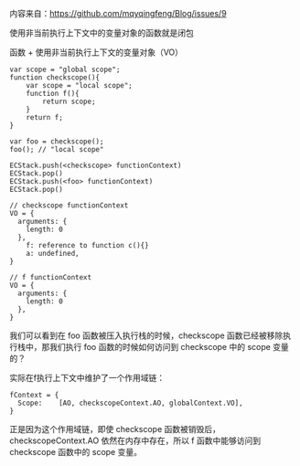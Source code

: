 内容来自：https://github.com/mqyqingfeng/Blog/issues/9

使用非当前执行上下文中的变量对象的函数就是闭包

函数 + 使用非当前执行上下文的变量对象（VO）

```
var scope = "global scope";
function checkscope(){
    var scope = "local scope";
    function f(){
        return scope;
    }
    return f;
}

var foo = checkscope();
foo(); // "local scope"
```

```
ECStack.push(<checkscope> functionContext)
ECStack.pop()
ECStack.push(<foo> functionContext)
ECStack.pop()
```

```
// checkscope functionContext
VO = {
  arguments: {
    length: 0
  },
    f: reference to function c(){}
    a: undefined,
}

// f functionContext
VO = {
  arguments: {
    length: 0
  },
}
```

我们可以看到在 foo 函数被压入执行栈的时候，checkscope 函数已经被移除执行栈中，那我们执行 foo 函数的时候如何访问到 checkscope 中的 scope 变量的？

实际在f执行上下文中维护了一个作用域链：

```
fContext = {
  Scope: 	[AO, checkscopeContext.AO, globalContext.VO],
}
```

正是因为这个作用域链，即使 checkscope 函数被销毁后，checkscopeContext.AO 依然在内存中存在，所以 f 函数中能够访问到 checkscope 函数中的 scope 变量。